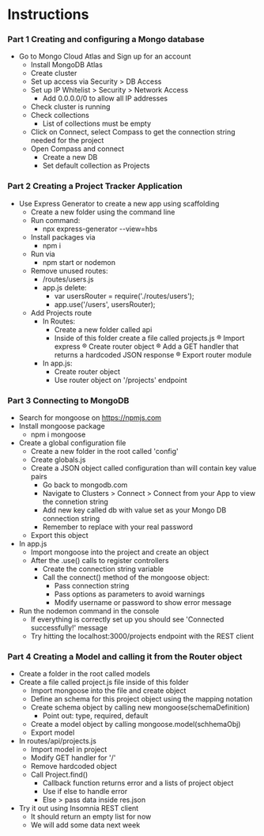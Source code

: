 # Instructions

### Part 1 Creating and configuring a Mongo database
- Go to Mongo Cloud Atlas and Sign up for an account
    - Install MongoDB Atlas
    - Create cluster
    - Set up access via Security > DB Access
    - Set up IP Whitelist > Security > Network Access
        - Add 0.0.0.0/0 to allow all IP addresses
    - Check cluster is running
    - Check collections
        - List of collections must be empty
    - Click on Connect, select Compass to get the connection string needed for the project
    - Open Compass and connect
        - Create a new DB
        - Set default collection as Projects

### Part 2 Creating a Project Tracker Application
- Use Express Generator to create a new app using scaffolding
    - Create a new folder using the command line
    - Run command:
        - npx express-generator --view=hbs
    - Install packages via 
        - npm i
    - Run via 
        - npm start or nodemon
    - Remove unused routes:
        - /routes/users.js
        - app.js delete:
            - var usersRouter = require('./routes/users');
            - app.use('/users', usersRouter);
    - Add Projects route
        - In Routes:
            - Create a new folder called api
            - Inside of this folder create a file called projects.js
                ® Import express
                ® Create router object
                ® Add a GET handler that returns a hardcoded JSON response
                ® Export router module
        - In app.js:
            - Create router object
            - Use router object on '/projects' endpoint
            
### Part 3 Connecting to MongoDB
- Search for mongoose on https://npmjs.com
- Install mongoose package
    - npm i mongoose
- Create a global configuration file
    - Create a new folder in the root called 'config'
    - Create globals.js
    - Create a JSON object called configuration than will contain key value pairs
        - Go back to mongodb.com
        - Navigate to Clusters > Connect > Connect from your App to view the connetion string
        - Add new key called db with value set as your Mongo DB connection string
        - Remember to replace <password> with your real password
    - Export this object
- In app.js
    - Import mongoose into the project and create an object
    - After the .use() calls to register controllers
        - Create the connection string variable
        - Call the connect() method of the mongoose object:
            - Pass connection string
            - Pass options as parameters to avoid warnings
            - Modify username or password to show error message
- Run the nodemon command in the console
    - If everything is correctly set up you should see 'Connected successfully!' message
    - Try hitting the localhost:3000/projects endpoint with the REST client

### Part 4 Creating a Model and calling it from the Router object
- Create a folder in the root called models
- Create a file called project.js file inside of this folder
    - Import mongoose into the  file and create object
    - Define an schema for this project object using the mapping notation
    - Create schema object by calling new mongoose(schemaDefinition)
        - Point out: type, required, default
    - Create a model object by calling mongoose.model(schhemaObj)
    - Export model
- In routes/api/projects.js
    - Import model in project
    - Modify GET handler for '/'
    - Remove hardcoded object
    - Call Project.find()
        - Callback function returns error and a lists of project object
        - Use if else to handle error
        - Else > pass data inside res.json
- Try it out using Insomnia REST client
    - It should return an empty list for now
    - We will add some data next week
